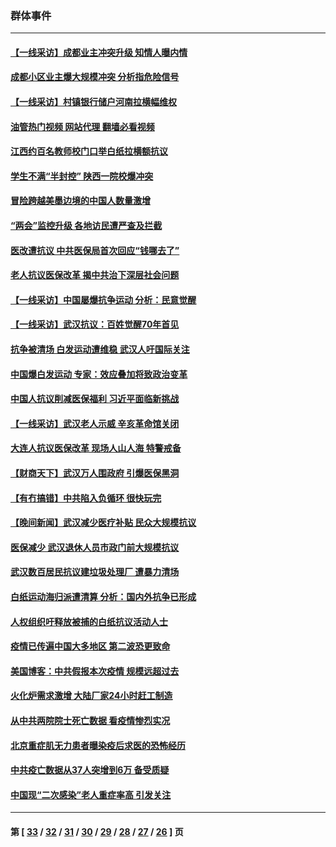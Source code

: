 ### 群体事件
---
#### [【一线采访】成都业主冲突升级 知情人曝内情](../../pages/ncid279/n13965289.md?04060845) 
#### [成都小区业主爆大规模冲突 分析指危险信号](../../pages/ncid279/n13964520.md?04060845) 
#### [【一线采访】村镇银行储户河南拉横幅维权](../../pages/ncid279/n13964555.md?04060845) 
#### [油管热门视频 网站代理 翻墙必看视频](http://138.2.39.72:81/youtube.html?epic-marker?04060845)
#### [江西约百名教师校门口举白纸拉横额抗议](../../pages/ncid279/n13958579.md?04060845) 
#### [学生不满“半封控” 陕西一院校爆冲突](../../pages/ncid279/n13946647.md?04060845) 
#### [冒险跨越美墨边境的中国人数量激增](../../pages/ncid279/n13946742.md?04060845) 
#### [“两会”监控升级 各地访民遭严查及拦截](../../pages/ncid279/n13942702.md?04060845) 
#### [医改遭抗议 中共医保局首次回应“钱哪去了”](../../pages/ncid279/n13938290.md?04060845) 
#### [老人抗议医保改革 揭中共治下深层社会问题](../../pages/ncid279/n13934963.md?04060845) 
#### [【一线采访】中国屡爆抗争运动 分析：民意觉醒](../../pages/ncid279/n13934024.md?04060845) 
#### [【一线采访】武汉抗议：百姓觉醒70年首见](../../pages/ncid279/n13931265.md?04060845) 
#### [抗争被清场 白发运动遭维稳 武汉人吁国际关注](../../pages/ncid279/n13931147.md?04060845) 
#### [中国爆白发运动 专家：效应叠加将致政治变革](../../pages/ncid279/n13931004.md?04060845) 
#### [中国人抗议削减医保福利 习近平面临新挑战](../../pages/ncid279/n13930530.md?04060845) 
#### [【一线采访】武汉老人示威 辛亥革命馆关闭](../../pages/ncid279/n13930368.md?04060845) 
#### [大连人抗议医保改革 现场人山人海 特警戒备](../../pages/ncid279/n13930248.md?04060845) 
#### [【财商天下】武汉万人围政府 引爆医保黑洞](../../pages/ncid279/n13927281.md?04060845) 
#### [【有冇搞错】中共陷入负循环 很快玩完](../../pages/ncid279/n13926140.md?04060845) 
#### [【晚间新闻】武汉减少医疗补贴 民众大规模抗议](../../pages/ncid279/n13925524.md?04060845) 
#### [医保减少 武汉退休人员市政门前大规模抗议](../../pages/ncid279/n13925389.md?04060845) 
#### [武汉数百居民抗议建垃圾处理厂 遭暴力清场](../../pages/ncid279/n13922269.md?04060845) 
#### [白纸运动海归派遭清算 分析：国内外抗争已形成](../../pages/ncid279/n13919416.md?04060845) 
#### [人权组织吁释放被捕的白纸抗议活动人士](../../pages/ncid279/n13917517.md?04060845) 
#### [疫情已传遍中国大多地区 第二波恐更致命](../../pages/ncid279/n13914332.md?04060845) 
#### [美国博客：中共假报本次疫情 规模远超过去](../../pages/ncid279/n13912604.md?04060845) 
#### [火化炉需求激增 大陆厂家24小时赶工制造](../../pages/ncid279/n13912205.md?04060845) 
#### [从中共两院院士死亡数据 看疫情惨烈实况](../../pages/ncid279/n13910619.md?04060845) 
#### [北京重症肌无力患者曝染疫后求医的恐怖经历](../../pages/ncid279/n13909480.md?04060845) 
#### [中共疫亡数据从37人突增到6万 备受质疑](../../pages/ncid279/n13907051.md?04060845) 
#### [中国现“二次感染”老人重症率高 引发关注](../../pages/ncid279/n13906493.md?04060845) 

---
#### 第 [ [33](./33.md?04060845) / [32](./32.md?04060845) / [31](./31.md?04060845) / [30](./30.md?04060845) / [29](./29.md?04060845) / [28](./28.md?04060845) / [27](./27.md?04060845) / [26](./26.md?04060845) ] 页
